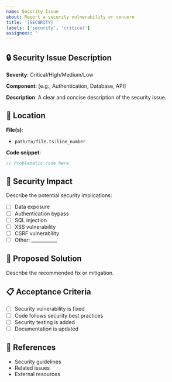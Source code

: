 ```yaml
---
name: Security Issue
about: Report a security vulnerability or concern
title: '[SECURITY] '
labels: ['security', 'critical']
assignees: ''
---
```


## 🔒 Security Issue Description

**Severity**: Critical/High/Medium/Low

**Component**: [e.g., Authentication, Database, API]

**Description**: 
A clear and concise description of the security issue.

## 📍 Location
**File(s)**: 
- `path/to/file.ts:line_number`

**Code snippet**:
```typescript
// Problematic code here
```

## 🚨 Security Impact
Describe the potential security implications:
- [ ] Data exposure
- [ ] Authentication bypass
- [ ] SQL injection
- [ ] XSS vulnerability
- [ ] CSRF vulnerability
- [ ] Other: ___________

## 🔧 Proposed Solution
Describe the recommended fix or mitigation.

## 📋 Acceptance Criteria
- [ ] Security vulnerability is fixed
- [ ] Code follows security best practices
- [ ] Security testing is added
- [ ] Documentation is updated

## 🔗 References
- Security guidelines
- Related issues
- External resources